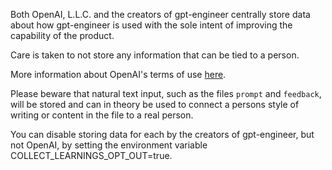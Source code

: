 Both OpenAI, L.L.C. and the creators of gpt-engineer centrally store data
about how gpt-engineer is used with the sole intent of improving the capability of the product.

Care is taken to not store any information that can be tied to a person.

More information about OpenAI's terms of use [here](https://openai.com/policies/terms-of-use).

Please beware that natural text input, such as the files `prompt` and `feedback`, will be stored and can in theory be used to connect a persons style of writing or content in the file to a real person.

You can disable storing data for each by the creators of gpt-engineer, but not OpenAI, by setting the environment variable COLLECT_LEARNINGS_OPT_OUT=true.
